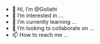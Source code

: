 - 👋 Hi, I’m @Goliaht
- 👀 I’m interested in ...
- 🌱 I’m currently learning ...
- 💞️ I’m looking to collaborate on ...
- 📫 How to reach me ...

<!---
Goliaht/Goliaht is a ✨ special ✨ repository because its `README.md` (this file) appears on your GitHub profile.
You can click the Preview link to take a look at your changes.
--->
